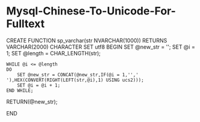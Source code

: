 # Mysql-Chinese-To-Unicode-For-Fulltext

CREATE FUNCTION sp_varchar(str NVARCHAR(1000))
RETURNS VARCHAR(2000)
CHARACTER SET utf8
BEGIN
	SET @new_str = '';
	SET @i = 1;
	SET @length = CHAR_LENGTH(str);

	WHILE @i <= @length
	DO
		SET @new_str = CONCAT(@new_str,IF(@i = 1,'',' '),HEX(CONVERT(RIGHT(LEFT(str,@i),1) USING ucs2)));
		SET @i = @i + 1;
	END WHILE;

RETURN(@new_str);

END
